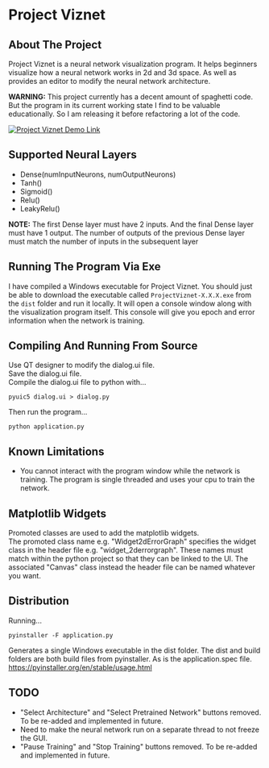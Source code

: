 # Project Viznet

## About The Project
Project Viznet is a neural network visualization program. It helps beginners visualize how a neural network works in 2d and 3d space. As well as provides an editor to modify the neural network architecture.

**WARNING:** This project currently has a decent amount of spaghetti code. But the program in its current working state I find to be valuable educationally. So I am releasing it before refactoring a lot of the code.

[![Project Viznet Demo Link](https://img.youtube.com/vi/GffIyL9l3gc/0.jpg)](https://www.youtube.com/watch?v=GffIyL9l3gc)

## Supported Neural Layers
- Dense(numInputNeurons, numOutputNeurons)
- Tanh()
- Sigmoid()
- Relu()
- LeakyRelu()

**NOTE:** The first Dense layer must have 2 inputs. And the final Dense layer must have 1 output. The number of outputs of the previous Dense layer must match the number of inputs in the subsequent layer

## Running The Program Via Exe
I have compiled a Windows executable for Project Viznet. You should just be able to download the executable called ```ProjectViznet-X.X.X.exe``` from the ```dist``` folder and run it locally. It will open a console window along with the visualization program itself. This console will give you epoch and error information when the network is training.

## Compiling And Running From Source
Use QT designer to modify the dialog.ui file.  
Save the dialog.ui file.  
Compile the dialog.ui file to python with...   
```
pyuic5 dialog.ui > dialog.py
```

Then run the program...  
```
python application.py
```

## Known Limitations
- You cannot interact with the program window while the network is training. The program is single threaded and uses your cpu to train the network.

## Matplotlib Widgets
Promoted classes are used to add the matplotlib widgets.  
The promoted class name e.g. "Widget2dErrorGraph" specifies the widget class in the header file e.g. "widget_2derrorgraph". These names must match within the python project so that they can be linked to the UI. The associated "Canvas" class instead the header file can be named whatever you want.

## Distribution
Running...  
```
pyinstaller -F application.py
```  
Generates a single Windows executable in the dist folder.
The dist and build folders are both build files from pyinstaller. As is the application.spec file.  
https://pyinstaller.org/en/stable/usage.html  

## TODO
- "Select Architecture" and "Select Pretrained Network" buttons removed. To be re-added and implemented in future.
- Need to make the neural network run on a separate thread to not freeze the GUI.
- "Pause Training" and "Stop Training" buttons removed. To be re-added and implemented in future.